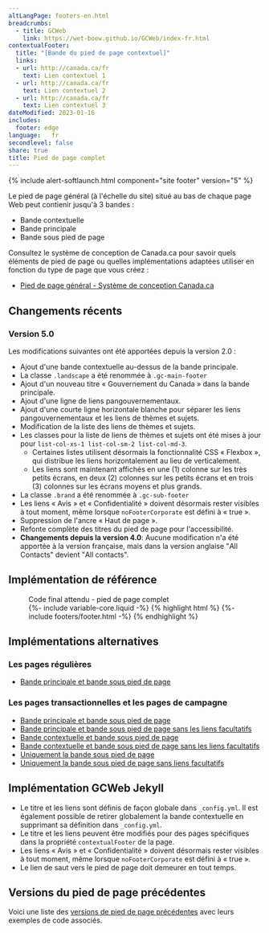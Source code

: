 ```yaml
---
altLangPage: footers-en.html
breadcrumbs:
  - title: GCWeb
    link: https://wet-boew.github.io/GCWeb/index-fr.html
contextualFooter:
  title: "[Bande du pied de page contextuel]"
  links:
  - url: http://canada.ca/fr
    text: Lien contextuel 1
  - url: http://canada.ca/fr
    text: Lien contextuel 2
  - url: http://canada.ca/fr
    text: Lien contextuel 3
dateModified: 2023-01-16
includes:
  footer: edge
language:	fr
secondlevel: false
share: true
title: Pied de page complet
---
```

<div class="wb-prettify all-pre hide"></div>

{% include alert-softlaunch.html component="site footer" version="5" %}

Le pied de page général (à l'échelle du site) situé au bas de chaque page Web peut contienir jusqu'à 3 bandes&nbsp;:
* Bande contextuelle
* Bande principale
* Bande sous pied de page

Consultez le système de conception de Canada.ca pour savoir quels éléments de pied de page ou quelles implémentations adaptées utiliser en fonction du type de page que vous créez&nbsp;:
* [Pied de page général - Système de conception Canada.ca](https://conception.canada.ca/configurations-conception-communes/pied-page.html)

## Changements récents

### Version 5.0

Les modifications suivantes ont été apportées depuis la version 2.0&nbsp;:
* Ajout d'une bande contextuelle au-dessus de la bande principale.
* La classe `.landscape` a été renommée à `.gc-main-footer`
* Ajout d'un nouveau titre « Gouvernement du Canada » dans la bande principale.
* Ajout d'une ligne de liens pangouvernementaux.
* Ajout d'une courte ligne horizontale blanche pour séparer les liens pangouvernementaux et les liens de thèmes et sujets.
* Modification de la liste des liens de thèmes et sujets.
* Les classes pour la liste de liens de thèmes et sujets ont été mises à jour pour `list-col-xs-1 list-col-sm-2 list-col-md-3`.
    * Certaines listes utilisent désormais la fonctionnalité CSS « Flexbox », qui distribue les liens horizontalement au lieu de verticalement.
    * Les liens sont maintenant affichés en une (1) colonne sur les très petits écrans, en deux (2) colonnes sur les petits écrans et en trois (3) colonnes sur les écrans moyens et plus grands.
* La classe `.brand` a été renommée à `.gc-sub-footer`
* Les liens « Avis » et « Confidentialité » doivent désormais rester visibles à tout moment, même lorsque `noFooterCorporate` est défini à « true ».
* Suppression de l'ancre « Haut de page ».
* Refonte complète des titres du pied de page pour l'accessibilité.
* **Changements depuis la version 4.0**: Aucune modification n'a été apportée à la version française, mais dans la version anglaise "<span lang="en">All Contacts</span>" devient "<span lang="en">All contacts</span>".

## Implémentation de référence

<figure>
  <figcaption class="h3">Code final attendu - pied de page complet</figcaption>
{%- include variable-core.liquid -%}
{% highlight html %}
   {%- include footers/footer.html -%}
{% endhighlight %}
</figure>

## Implémentations alternatives

### Les pages régulières

* [Bande principale et bande sous pied de page](no-footer-contextual-fr.html)

### Les pages transactionnelles et les pages de campagne

* [Bande principale et bande sous pied de page](no-footer-contextual-fr.html)
* [Bande principale et bande sous pied de page sans les liens facultatifs](only-footer-main-fr.html)
* [Bande contextuelle et bande sous pied de page](no-footer-main-fr.html)
* [Bande contextuelle et bande sous pied de page sans les liens facultatifs](only-footer-contextual-fr.html)
* [Uniquement la bande sous pied de page](only-footer-corporate-fr.html)
* [Uniquement la bande sous pied de page sans liens facultatifs](no-footers-fr.html)

## Implémentation GCWeb Jekyll

* Le titre et les liens sont définis de façon globale dans `_config.yml`. Il est également possible de retirer globalement la bande contextuelle en supprimant sa définition dans `_config.yml`.
* Le titre et les liens peuvent être modifiés pour des pages spécifiques dans la propriété `contextualFooter` de la page.
* Les liens « Avis » et « Confidentialité » doivent désormais rester visibles à tout moment, même lorsque `noFooterCorporate` est défini à « true ».
* Le lien de saut vers le pied de page doit demeurer en tout temps.

## Versions du pied de page précédentes

Voici une liste des [versions de pied de page précédentes](old-footers-fr.html) avec leurs exemples de code associés.
